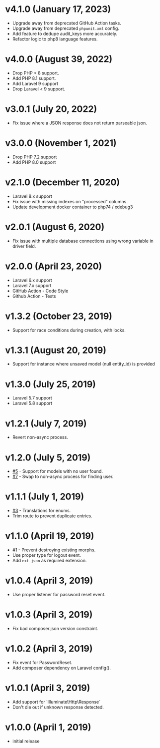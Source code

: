 # v4.1.0 (January 17, 2023)
 * Upgrade away from deprecated GitHub Action tasks.
 * Upgrade away from deprecated `phpunit.xml` config.
 * Add feature to dedupe audit_keys more accurately.
 * Refactor logic to php8 language features.

# v4.0.0 (August 39, 2022)
 * Drop PHP < 8 support.
 * Add PHP 8.1 support.
 * Add Laravel 9 support
 * Drop Laravel < 9 support.

# v3.0.1 (July 20, 2022)
 * Fix issue where a JSON response does not return parseable json.

# v3.0.0 (November 1, 2021)
 * Drop PHP 7.2 support
 * Add PHP 8.0 support

# v2.1.0 (December 11, 2020)
 * Laravel 8.x support
 * Fix issue with missing indexes on "processed" columns.
 * Update development docker container to php74 / xdebug3

# v2.0.1 (August 6, 2020)
 * Fix issue with multiple database connections using wrong variable in driver field.

# v2.0.0 (April 23, 2020)
 * Laravel 6.x support
 * Laravel 7.x support
 * GitHub Action - Code Style
 * Github Action - Tests

# v1.3.2 (October 23, 2019)
 * Support for race conditions during creation, with locks.

# v1.3.1 (August 20, 2019)
 * Support for instance where unsaved model (null entity_id) is provided

# v1.3.0 (July 25, 2019)
 * Laravel 5.7 support
 * Laravel 5.8 support

# v1.2.1 (July 7, 2019)
 * Revert non-async process.

# v1.2.0 (July 5, 2019)
 * [#5](https://github.com/sourcetoad/Logger/issues/5) - Support for models with no user found.
 * [#7](https://github.com/sourcetoad/Logger/issues/7) - Swap to non-async process for finding user.

# v1.1.1 (July 1, 2019)
 * [#3](https://github.com/sourcetoad/Logger/issues/3) - Translations for enums.
 * Trim route to prevent duplicate entries.

# v1.1.0 (April 19, 2019)
 * [#1](https://github.com/sourcetoad/Logger/issues/1) - Prevent destroying existing morphs.
 * Use proper type for logout event. 
 * Add `ext-json` as required extension.
 
# v1.0.4 (April 3, 2019)
 * Use proper listener for password reset event.

# v1.0.3 (April 3, 2019)
 * Fix bad composer.json version constraint.

# v1.0.2 (April 3, 2019)
 * Fix event for PasswordReset.
 * Add composer dependency on Laravel config().
 
# v1.0.1 (April 3, 2019)
 * Add support for 'Illuminate\Http\Response`
 * Don't die out if unknown response detected.

# v1.0.0 (April 1, 2019)
 * initial release
